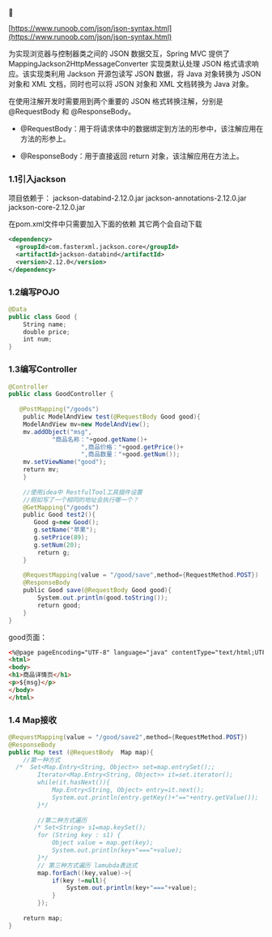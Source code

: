 🔔

[https://www.runoob.com/json/json-syntax.html](https://www.runoob.com/json/json-syntax.html)

  为实现浏览器与控制器类之间的 JSON 数据交互，Spring MVC 提供了 MappingJackson2HttpMessageConverter 实现类默认处理 JSON 格式请求响应。该实现类利用 Jackson 开源包读写 JSON 数据，将 Java 对象转换为 JSON 对象和 XML 文档，同时也可以将 JSON 对象和 XML 文档转换为 Java 对象。

在使用注解开发时需要用到两个重要的 JSON 格式转换注解，分别是 @RequestBody 和 @ResponseBody。

- @RequestBody：用于将请求体中的数据绑定到方法的形参中，该注解应用在方法的形参上。

- @ResponseBody：用于直接返回 return 对象，该注解应用在方法上。

### 1.1引入jackson

 项目依赖于：   jackson-databind-2.12.0.jar   jackson-annotations-2.12.0.jar    jackson-core-2.12.0.jar

 在pom.xml文件中只需要加入下面的依赖  其它两个会自动下载

```xml
<dependency>
  <groupId>com.fasterxml.jackson.core</groupId>
  <artifactId>jackson-databind</artifactId>
  <version>2.12.0</version>
</dependency>
```

### 1.2编写POJO

```java
@Data
public class Good {
    String name;
    double price;
    int num;
}
```

### 1.3编写Controller

```java
@Controller
public class GoodController {
​
   @PostMapping("/goods")
    public ModelAndView test(@RequestBody Good good){
    ModelAndView mv=new ModelAndView();
    mv.addObject("msg",
            "商品名称："+good.getName()+
                    ",商品价格："+good.getPrice()+
                    ",商品数量："+good.getNum());
    mv.setViewName("good");
    return mv;
    } 
    
    //使用idea中 RestfulTool工具插件设置
    //假如写了一个相同的地址会执行哪一个？
    @GetMapping("/goods")
    public Good test2(){
       Good g=new Good();
       g.setName("苹果");
       g.setPrice(89);
       g.setNum(20);
        return g;
    }
    
    @RequestMapping(value = "/good/save",method={RequestMethod.POST})
    @ResponseBody
    public Good save(@RequestBody Good good){
        System.out.println(good.toString());
        return good;
    }
}
```

good页面：

```html
<%@page pageEncoding="UTF-8" language="java" contentType="text/html;UTF-8" %>
<html>
<body>
<h1>商品详情页</h1>
<p>${msg}</p>
</body>
</html>
```

### 1.4 Map接收

```java
@RequestMapping(value = "/good/save2",method={RequestMethod.POST})
@ResponseBody
public Map test (@RequestBody  Map map){
    //第一种方式
  /*  Set<Map.Entry<String, Object>> set=map.entrySet();;
        Iterator<Map.Entry<String, Object>> it=set.iterator();
        while(it.hasNext()){
            Map.Entry<String, Object> entry=it.next();
            System.out.println(entry.getKey()+"=="+entry.getValue());
        }*/
    
        //第二种方式遍历
       /* Set<String> s1=map.keySet();
        for (String key : s1) {
            Object value = map.get(key);
            System.out.println(key+"==="+value);
        }*/
        // 第三种方式遍历 lamubda表达式
        map.forEach((key,value)->{
            if(key !=null){
                System.out.println(key+"==="+value);
            }
        });
       
    return map;
}
```





